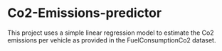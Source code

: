 # Co2-Emissions-predictor
This project uses a simple linear regression model to estimate the Co2 emissions per vehicle as provided in the FuelConsumptionCo2 dataset.
